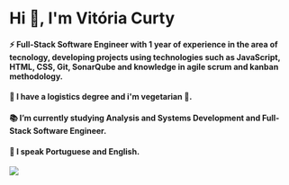 # Hi 👋, I'm Vitória Curty


#### ⚡ Full-Stack Software Engineer with 1 year of experience in the area of tecnology, developing projects using technologies such as JavaScript, HTML, CSS, Git, SonarQube and knowledge in agile scrum and kanban methodology.
#### 🧠 I have a logistics degree and i'm vegetarian 🌱.
#### 📚 I’m currently studying Analysis and Systems Development and Full-Stack Software Engineer.
#### 💬 I speak Portuguese and English.

<div>
  
 <a href="https://www.linkedin.com/in/curtyvitoria/" target="_blank"><img src="https://img.shields.io/badge/-LinkedIn-%230077B5?style=for-the-badge&logo=linkedin&logoColor=white" target="_blank"></a> 
  
</div>
